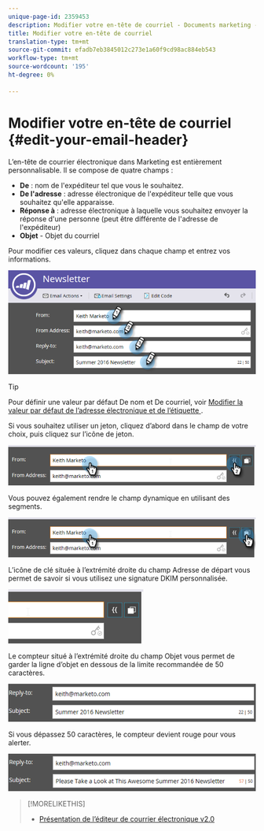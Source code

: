 ```yaml
---
unique-page-id: 2359453
description: Modifier votre en-tête de courriel - Documents marketing - Documentation du produit
title: Modifier votre en-tête de courriel
translation-type: tm+mt
source-git-commit: efadb7eb3845012c273e1a60f9cd98ac884eb543
workflow-type: tm+mt
source-wordcount: '195'
ht-degree: 0%

---
```



# Modifier votre en-tête de courriel {#edit-your-email-header}

L’en-tête de courrier électronique dans Marketing est entièrement personnalisable. Il se compose de quatre champs :

* **De**  : nom de l&#39;expéditeur tel que vous le souhaitez.
* **De l&#39;adresse**  : adresse électronique de l&#39;expéditeur telle que vous souhaitez qu&#39;elle apparaisse.
* **Réponse à**  : adresse électronique à laquelle vous souhaitez envoyer la réponse d&#39;une personne (peut être différente de l&#39;adresse de l&#39;expéditeur)
* **Objet**  - Objet du courriel

Pour modifier ces valeurs, cliquez dans chaque champ et entrez vos informations.

![](assets/one-3.png)

>[!TIP]
>
>Pour définir une valeur par défaut De nom et De courriel, voir [Modifier la valeur par défaut de l’adresse électronique et de l’étiquette ](/help/marketo/product-docs/administration/email-setup/change-the-default-from-email-and-from-label.md).

Si vous souhaitez utiliser un jeton, cliquez d’abord dans le champ de votre choix, puis cliquez sur l’icône de jeton.

![](assets/two-3.png)

Vous pouvez également rendre le champ dynamique en utilisant des segments.

![](assets/three-2.png)

L’icône de clé située à l’extrémité droite du champ Adresse de départ vous permet de savoir si vous utilisez une signature DKIM personnalisée.

![](assets/four-2.png)

Le compteur situé à l’extrémité droite du champ Objet vous permet de garder la ligne d’objet en dessous de la limite recommandée de 50 caractères.

![](assets/five-1.png)

Si vous dépassez 50 caractères, le compteur devient rouge pour vous alerter.

![](assets/six-1.png)

>[!MORELIKETHIS]
>
>* [Présentation de l’éditeur de courrier électronique v2.0](/help/marketo/product-docs/email-marketing/general/email-editor-2/email-editor-v2-0-overview.md)

